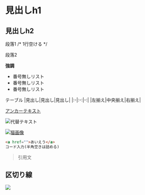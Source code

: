 # 見出しh1

## 見出しh2

段落1 /* 1行空ける */

段落2

**強調**

- 番号無しリスト
- 番号無しリスト
- 番号無しリスト

テーブル
|見出し|見出し|見出し|
|:-|:-:|-:|
|左揃え|中央揃え|右揃え|

[アンカーテキスト](リンクパス)

![代替テキスト](https://placekitten.com/200/200)

[![猫画像](https://placekitten.com/200/200)](https://placekitten.com/)

```html
<a href="">あいえう</a>
コード入力(半角空きは詰める)
```

> 引用文

区切り線
--

<!-- バージョンチップ -->
![](https://img.shields.io/badge/左側の文字-右側の文字-ff0000.svg)
